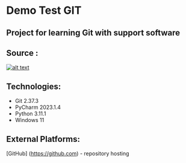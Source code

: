 # Demo Test GIT
## Project for learning Git with support software

## Source :
[![alt text](https://con.jaktestowac.pl/wp-content/uploads/brand/jaktestowac_small.png)](https://jaktestowac.pl/git-dla-testerow)

## Technologies:
- Git 2.37.3
- PyCharm 2023.1.4
- Python 3.11.1
- Windows 11

## External Platforms:
[GitHub] (https://github.com) - repository hosting